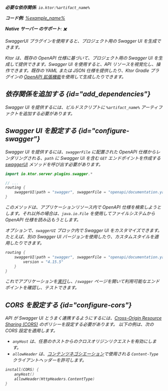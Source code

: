 [//]: # (title: Swagger UI)

<primary-label ref="server-plugin"/>

<var name="artifact_name" value="ktor-server-swagger"/>
<var name="package_name" value="io.ktor.server.plugins.swagger"/>
<var name="plugin_api_link" value="https://api.ktor.io/ktor-server/ktor-server-plugins/ktor-server-swagger/io.ktor.server.plugins.swagger/swagger-u-i.html"/>

<tldr>
<p>
<b>必要な依存関係</b>: <code>io.ktor:%artifact_name%</code>
</p>
<var name="example_name" value="json-kotlinx-openapi"/>
<p>
    <b>コード例</b>:
    <a href="https://github.com/ktorio/ktor-documentation/tree/%ktor_version%/codeSnippets/snippets/%example_name%">
        %example_name%
    </a>
</p>
<p>
    <b><Links href="/ktor/server-native" summary="Ktor は Kotlin/Native をサポートしており、追加のランタイムや仮想マシンなしでサーバーを実行できます。">Native サーバー</Links> のサポート</b>: ✖️
</p>
</tldr>

<link-summary>
SwaggerUI プラグインを使用すると、プロジェクト用の Swagger UI を生成できます。
</link-summary>

Ktor は、既存の OpenAPI 仕様に基づいて、プロジェクト用の Swagger UI を生成して提供できます。Swagger UI を使用すると、API リソースを視覚化し、操作できます。既存の YAML または JSON 仕様を提供したり、Ktor Gradle プラグインの [OpenAPI 拡張機能](openapi-spec-generation.md)を使用して生成したりできます。

## 依存関係を追加する {id="add_dependencies"}

Swagger UI を提供するには、ビルドスクリプトに `%artifact_name%` アーティファクトを追加する必要があります。

<Tabs group="languages">
    <TabItem title="Gradle (Kotlin)" group-key="kotlin">
        <code-block lang="Kotlin" code="            implementation(&quot;io.ktor:%artifact_name%:$ktor_version&quot;)"/>
    </TabItem>
    <TabItem title="Gradle (Groovy)" group-key="groovy">
        <code-block lang="Groovy" code="            implementation &quot;io.ktor:%artifact_name%:$ktor_version&quot;"/>
    </TabItem>
    <TabItem title="Maven" group-key="maven">
        <code-block lang="XML" code="            &lt;dependency&gt;&#10;                &lt;groupId&gt;io.ktor&lt;/groupId&gt;&#10;                &lt;artifactId&gt;%artifact_name%-jvm&lt;/artifactId&gt;&#10;                &lt;version&gt;${ktor_version}&lt;/version&gt;&#10;            &lt;/dependency&gt;"/>
    </TabItem>
</Tabs>

## Swagger UI を設定する {id="configure-swagger"}

Swagger UI を提供するには、`swaggerFile` に配置された OpenAPI 仕様からレンダリングされる、`path` に Swagger UI を含む `GET` エンドポイントを作成する [swaggerUI](%plugin_api_link%) メソッドを呼び出す必要があります。

```kotlin
import io.ktor.server.plugins.swagger.*

// ...
routing {
    swaggerUI(path = "swagger", swaggerFile = "openapi/documentation.yaml")
}
```

このメソッドは、アプリケーションリソース内で OpenAPI 仕様を検索しようとします。それ以外の場合は、`java.io.File` を使用してファイルシステムから OpenAPI 仕様を読み込もうとします。

オプションで、`swaggerUI` ブロック内で Swagger UI をカスタマイズできます。たとえば、別の Swagger UI バージョンを使用したり、カスタムスタイルを適用したりできます。

```kotlin
routing {
    swaggerUI(path = "swagger", swaggerFile = "openapi/documentation.yaml") {
        version = "4.15.5"
    }
}
```

これでアプリケーションを[実行](server-run.md)し、`/swagger` ページを開いて利用可能なエンドポイントを確認し、テストできます。

## CORS を設定する {id="configure-cors"}

API が Swagger UI とうまく連携するようにするには、[Cross-Origin Resource Sharing (CORS)](server-cors.md) のポリシーを設定する必要があります。
以下の例は、次の CORS 設定を適用します。
- `anyHost` は、任意のホストからのクロスオリジンリクエストを有効にします。
- `allowHeader` は、[コンテンツネゴシエーション](server-serialization.md)で使用される `Content-Type` クライアントヘッダーを許可します。

```kotlin
install(CORS) {
    anyHost()
    allowHeader(HttpHeaders.ContentType)
}